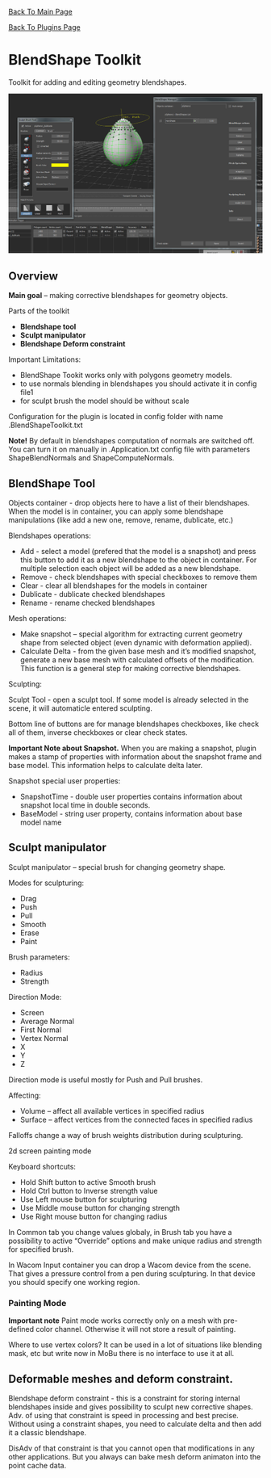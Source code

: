 [Back To Main Page](README.md)

[Back To Plugins Page](Plugins.md)

# BlendShape Toolkit

Toolkit for adding and editing geometry blendshapes.

![](Images/blendshapeToolkit_image1.jpg)

## Overview

**Main goal** – making corrective blendshapes for geometry objects.

Parts of the toolkit
* **Blendshape tool**
* **Sculpt manipulator**
* **Blendshape Deform constraint**

Important Limitations:
- BlendShape Tookit works only with polygons geometry models.
- to use normals blending in blendshapes you should activate it in config file1
- for sculpt brush the model should be without scale

Configuration for the plugin is located in config folder with name <PC Name>.BlendShapeToolkit.txt

**Note!** By default in blendshapes computation of normals are switched off. You can turn it on manually in .Application.txt config file with parameters ShapeBlendNormals and ShapeComputeNormals.

## BlendShape Tool

Objects container - drop objects here to have a list of their blendshapes. When the model is in container, you can apply some blendshape manipulations (like add a new one, remove, rename, dublicate, etc.)

Blendshapes operations:
* Add - select a model (prefered that the model is a snapshot) and press this button to add it as a new blendshape to the object in container. For multiple selection each object will be added as a new blendshape.
* Remove - check blendshapes with special checkboxes to remove them
* Clear - clear all blendshapes for the models in container
* Dublicate - dublicate checked blendshapes
* Rename - rename checked blendshapes

Mesh operations:
* Make snapshot – special algorithm for extracting current geometry shape from selected object (even dynamic with deformation applied).
* Calculate Delta - from the given base mesh and it’s modified snapshot, generate a new base mesh with calculated offsets of the modification. This function is a general step for making corrective blendshapes.

Sculpting:

Sculpt Tool - open a sculpt tool. If some model is already selected in the scene, it will automaticle entered sculpting.

Bottom line of buttons are for manage blendshapes checkboxes, like check all of them, inverse checkboxes or clear check states.

**Important Note about Snapshot.** When you are making a snapshot, plugin makes a stamp of properties with information about the snapshot frame and base model. This information helps to calculate delta later.

Snapshot special user properties:
* SnapshotTime - double user properties contains information about snapshot local time in double seconds.
* BaseModel - string user property, contains information about base model name

## Sculpt manipulator

Sculpt manipulator – special brush for changing geometry shape.

Modes for sculpturing:
* Drag
* Push
* Pull
* Smooth
* Erase
* Paint

Brush parameters:
* Radius
* Strength

Direction Mode:
* Screen
* Average Normal
* First Normal
* Vertex Normal
* X
* Y
* Z

Direction mode is useful mostly for Push and Pull brushes.

Affecting:
* Volume – affect all available vertices in specified radius
* Surface – affect vertices from the connected faces in specified radius

Falloffs change a way of brush weights distribution during sculpturing.

2d screen painting mode

Keyboard shortcuts:
* Hold Shift button to active Smooth brush
* Hold Ctrl button to Inverse strength value
* Use Left mouse button for sculpturing
* Use Middle mouse button for changing strength
* Use Right mouse button for changing radius

In Common tab you change values globaly, in Brush tab you have a possibility to active “Override” options and make unique radius and strength for specified brush.

In Wacom Input container you can drop a Wacom device from the scene. That gives a pressure control from a pen during sculpturing. In that device you should specify one working region.

### Painting Mode

**Important note** Paint mode works correctly only on a mesh with pre-defined color channel. Otherwise it will not store a result of painting.

Where to use vertex colors? It can be used in a lot of situations like blending mask, etc but write now in MoBu there is no interface to use it at all.

## Deformable meshes and deform constraint.

Blendshape deform constraint - this is a constraint for storing internal blendshapes inside and gives possibility to sculpt new corrective shapes. Adv. of using that constraint is speed in processing and best precise. Without using a constraint shapes, you need to calculate delta and then add it a classic blendshape.

DisAdv of that constraint is that you cannot open that modifications in any other applications. But you always can bake mesh deform animaton into the point cache data.
